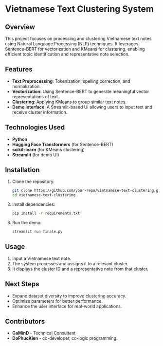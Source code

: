 # Vietnamese Text Clustering System

## Overview
This project focuses on processing and clustering Vietnamese text notes using Natural Language Processing (NLP) techniques. It leverages Sentence-BERT for vectorization and KMeans for clustering, enabling efficient topic identification and representative note selection.

## Features
- **Text Preprocessing**: Tokenization, spelling correction, and normalization.
- **Vectorization**: Using Sentence-BERT to generate meaningful vector representations of text.
- **Clustering**: Applying KMeans to group similar text notes.
- **Demo Interface**: A Streamlit-based UI allowing users to input text and receive cluster information.

## Technologies Used
- **Python**
- **Hugging Face Transformers** (for Sentence-BERT)
- **scikit-learn** (for KMeans clustering)
- **Streamlit** (for demo UI)

## Installation
1. Clone the repository:
   ```sh
   git clone https://github.com/your-repo/vietnamese-text-clustering.git
   cd vietnamese-text-clustering
   ```
2. Install dependencies:
   ```sh
   pip install -r requirements.txt
   ```
3. Run the demo:
   ```sh
   streamlit run finale.py
   ```

## Usage
1. Input a Vietnamese text note.
2. The system processes and assigns it to a relevant cluster.
3. It displays the cluster ID and a representative note from that cluster.

## Next Steps
- Expand dataset diversity to improve clustering accuracy.
- Optimize parameters for better performance.
- Enhance the user interface for real-world applications.

## Contributors
- **GaMinD** - Technical Consultant
- **DoPhucKien** - co-developer, co-logic programming.
